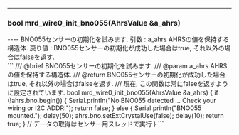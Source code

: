 ----  
<h3>bool mrd_wire0_init_bno055(AhrsValue &a_ahrs)</h3>
----  
BNO055センサーの初期化を試みます.  
引数 : a_ahrs AHRSの値を保持する構造体.  
戻り値 : BNO055センサーの初期化が成功した場合はtrue, それ以外の場合はfalseを返す.  
  
<br>  
```  
/// @brief BNO055センサーの初期化を試みます.
/// @param a_ahrs AHRSの値を保持する構造体.
/// @return BNO055センサーの初期化が成功した場合はtrue, それ以外の場合はfalseを返す.
///         現在, この関数は常にfalseを返すように設定されています.
bool mrd_wire0_init_bno055(AhrsValue &a_ahrs) {
  if (!ahrs.bno.begin()) {
    Serial.println("No BNO055 detected ... Check your wiring or I2C ADDR!");
    return false;
  } else {
    Serial.println("BNO055 mounted.");
    delay(50);
    ahrs.bno.setExtCrystalUse(false);
    delay(10);
    return true;
  }
  // データの取得はセンサー用スレッドで実行
}
```  